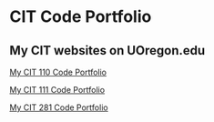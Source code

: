 # CIT Code Portfolio

## My CIT websites on UOregon.edu

[My CIT 110 Code Portfolio](http://pages.uoregon.edu/kileyf/110/)

[My CIT 111 Code Portfolio](http://pages.uoregon.edu/kileyf/111/)

[My CIT 281 Code Portfolio](http://pages.uoregon.edu/kileyf/281/)